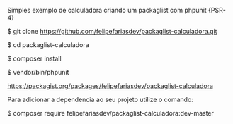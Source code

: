 Simples exemplo de calculadora criando um packaglist com phpunit {PSR-4} 

$ git clone https://github.com/felipefariasdev/packaglist-calculadora.git

$ cd packaglist-calculadora

$ composer install

$ vendor/bin/phpunit

https://packagist.org/packages/felipefariasdev/packaglist-calculadora

Para adicionar a dependencia ao seu projeto utilize o comando:

$ composer require felipefariasdev/packaglist-calculadora:dev-master

